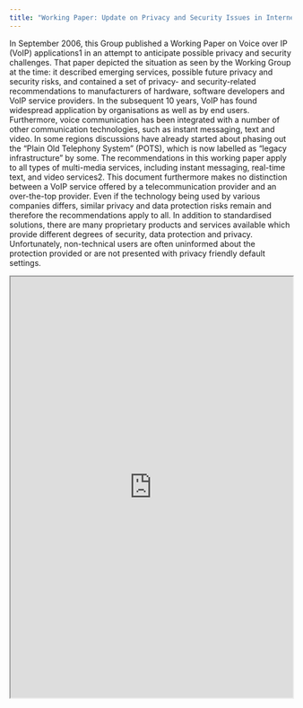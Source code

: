 ```yaml
---
title: "Working Paper: Update on Privacy and Security Issues in Internet Telephony (VoIP) and Related Communication Technologies"
---
```


In September 2006, this Group published a Working Paper on Voice over IP (VoIP) applications1 in an attempt to anticipate possible privacy and security challenges. That paper depicted the situation as seen by the Working Group at the time: it described emerging services, possible future privacy and security risks, and contained a set of privacy- and security-related recommendations to manufacturers of hardware, software developers and VoIP service providers.
In the subsequent 10 years, VoIP has found widespread application by organisations as well as by end users. Furthermore, voice communication has been integrated with a number of other communication technologies, such as instant messaging, text and video. In some regions discussions have already started about phasing out the “Plain Old Telephony System” (POTS), which is now labelled as “legacy infrastructure” by some.
The recommendations in this working paper apply to all types of multi-media services, including instant messaging, real-time text, and video services2. This document furthermore makes no distinction between a VoIP service offered by a telecommunication provider and an over-the-top provider. Even if the technology being used by various companies differs, similar privacy and data protection risks remain and therefore the recommendations apply to all.
In addition to standardised solutions, there are many proprietary products and services available which provide different degrees of security, data protection and privacy. Unfortunately, non-technical users are often uninformed about the protection provided or are not presented with privacy friendly default settings.

<iframe height="750" width="100%" src="https://ewelton.github.io/ktest/wiki.html#Working%20Paper:%20Update%20on%20Privacy%20and%20Security%20Issues%20in%20Internet%20Telephony%20(VoIP)%20and%20Related%20Communication%20Technologies"></iframe>
